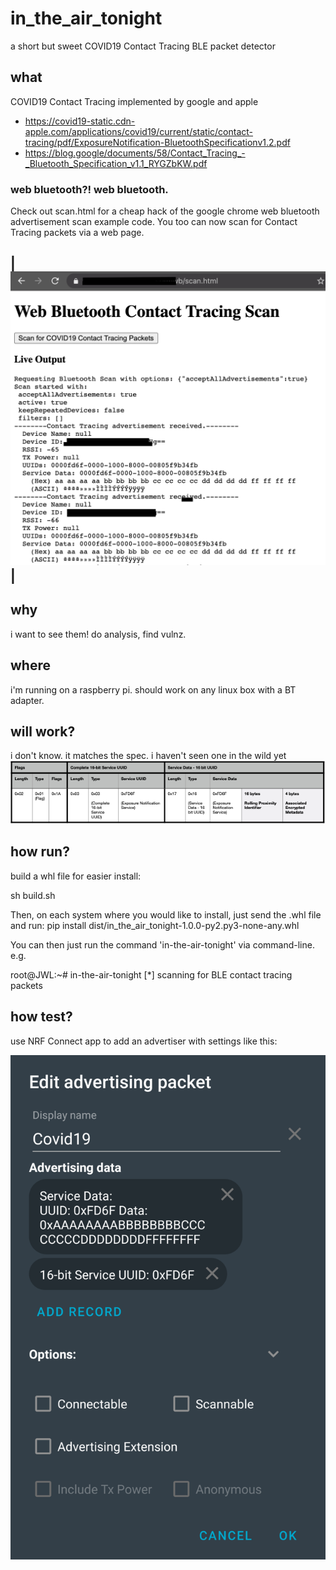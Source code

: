# in_the_air_tonight
a short but sweet COVID19 Contact Tracing BLE packet detector
## what
COVID19 Contact Tracing implemented by google and apple
* https://covid19-static.cdn-apple.com/applications/covid19/current/static/contact-tracing/pdf/ExposureNotification-BluetoothSpecificationv1.2.pdf
* https://blog.google/documents/58/Contact_Tracing_-_Bluetooth_Specification_v1.1_RYGZbKW.pdf
### web bluetooth?! web bluetooth.
Check out scan.html for a cheap hack of the google chrome web bluetooth advertisement scan example code. You too can now scan for Contact Tracing packets via a web page.

|![Web Bluetooth Screenshot](img/webbluetooth.png)|
-

## why
i want to see them! do analysis, find vulnz.
## where
i'm running on a raspberry pi. should work on any linux box with a BT adapter.
## will work?
i don't know. it matches the spec. i haven't seen one in the wild yet
![the spec](img/contact_tracing_packet_payload.png)
## how run?

build a whl file for easier install:

sh build.sh 

Then, on each system where you would like to install, just send the .whl file and run:
pip install dist/in_the_air_tonight-1.0.0-py2.py3-none-any.whl

You can then just run the command 'in-the-air-tonight' via command-line. e.g.

root@JWL:~# in-the-air-tonight 
 [*] scanning for BLE contact tracing packets


## how test?
use NRF Connect app to add an advertiser with settings like this:

![NRF Connect](img/nrf_connect_covid19.png)
